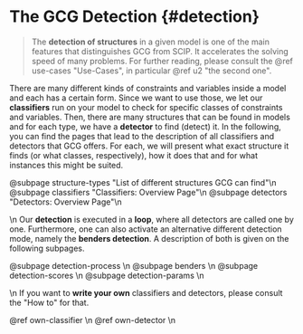 # The GCG Detection {#detection}
> The **detection of structures** in a given model is one of the main features that
> distinguishes GCG from SCIP. It accelerates the solving speed of many problems.
> For further reading, please consult the @ref use-cases "Use-Cases", in particular @ref u2 "the second one".

There are many different kinds of constraints and variables inside a model and each has a certain
form. Since we want to use those, we let our **classifiers** run on your model to check
for specific classes of constraints and variables. Then, there are many structures
that can be found in models and for each type, we have a **detector** to find (detect) it.
In the following, you can find the pages that lead to the description of all classifiers and
detectors that GCG offers. For each, we will present what exact structure it finds
(or what classes, respectively), how it does that and for what instances this might be suited.

@subpage structure-types "List of different structures GCG can find"\n
@subpage classifiers "Classifiers: Overview Page"\n
@subpage detectors "Detectors: Overview Page"\n

\n
Our **detection** is executed in a **loop**, where all detectors are called one by one.
Furthermore, one can also activate an alternative different detection mode, namely the
**benders detection**. A description of both is given on the following subpages.

@subpage detection-process \n
@subpage benders \n
@subpage detection-scores \n
@subpage detection-params \n

\n
If you want to **write your own** classifiers and detectors, please consult the "How to"
for that.

@ref own-classifier \n
@ref own-detector \n
